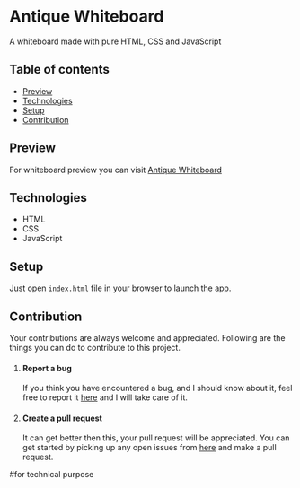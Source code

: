 # Antique Whiteboard
A whiteboard made with pure HTML, CSS and JavaScript
## Table of contents
* [Preview](#preview)
* [Technologies](#technologies)
* [Setup](#setup)
* [Contribution](#contribution)
## Preview
For whiteboard preview you can visit [Antique Whiteboard](https://arvindsaini978.github.io/antique-whiteboard/)
## Technologies 
* HTML
* CSS
* JavaScript
## Setup
Just open ``` index.html ``` file in your browser to launch the app.
## Contribution
Your contributions are always welcome and appreciated. Following are the things you can do to contribute to this project.
1. #### Report a bug
   If you think you have encountered a bug, and I should know about it, feel free to report it [here](https://github.com/ArvindSaini978/antique-whiteboard/issues) and I will take care of it.
2. #### Create a pull request
   It can get better then this, your pull request will be appreciated. You can get started by picking up any open issues from [here](https://github.com/ArvindSaini978/antique-whiteboard/issues) and make a pull request.

#for technical purpose
